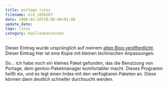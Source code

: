 ```yaml
---
title: portage rulez
filename: old_1058267
date: 2008-02-26T19:08:00+01:00
update_date:
tags: linux
category: hoellenmaschinen
---
```

Dieser Eintrag wurde ursprünglich auf meinem [alten Blog veröffentlicht](https://stu.blogger.de/stories/1058267/). Dieser Eintrag hier ist eine Kopie mit kleinen technischen Anpassungen.

So… ich habe noch ein kleines Paket gefunden, das die Benutzung von Portage, dem gentoo-Paketmanager komfortabler macht. Dieses Programm heißt eix, und es legt einen Index mit den verfügbaren Paketen an. Diese können dann deutlich schneller durchsucht werden.
